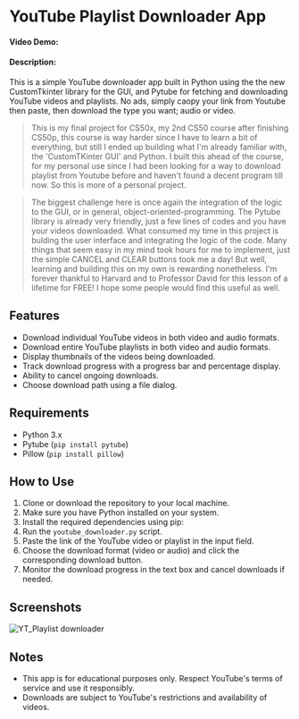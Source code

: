 # YouTube Playlist Downloader App

#### Video Demo: 

#### Description:
This is a simple YouTube downloader app built in Python using the the new CustomTkinter library for the GUI, and Pytube for fetching and downloading YouTube videos and playlists. No ads, simply caopy your link from Youtube then paste, then download the type you want; audio or video.

> This is my final project for CS50x, my 2nd CS50 course after finishing CS50p, this course is way harder since I have to learn a bit of everything, but still I ended up building what I'm already familiar with, the 'CustomTKinter GUI' and Python. I built this ahead of the course, for my personal use since I had been looking for a way to download playlist from Youtube before and haven't found a decent program till now. So this is more of a personal project. 
    
> The biggest challenge here is once again the integration of the logic to the GUI, or in general, object-oriented-programming. The Pytube library is already very friendly, just a few lines of codes and you have your videos downloaded. What consumed my time in this project is bulding the user interface and integrating the logic of the code. Many things that seem easy in my mind took hours for me to implement, just the simple CANCEL and CLEAR buttons took me a day! But well, learning and building this on my own is rewarding nonetheless. I'm forever thankful to Harvard and to Professor David for this lesson of a lifetime for FREE! I hope some people would find this useful as well.


## Features

- Download individual YouTube videos in both video and audio formats.
- Download entire YouTube playlists in both video and audio formats.
- Display thumbnails of the videos being downloaded.
- Track download progress with a progress bar and percentage display.
- Ability to cancel ongoing downloads.
- Choose download path using a file dialog.

## Requirements

- Python 3.x
- Pytube (`pip install pytube`)
- Pillow (`pip install pillow`)

## How to Use

1. Clone or download the repository to your local machine.
2. Make sure you have Python installed on your system.
3. Install the required dependencies using pip:
4. Run the `youtube_downloader.py` script.
5. Paste the link of the YouTube video or playlist in the input field.
6. Choose the download format (video or audio) and click the corresponding download button.
7. Monitor the download progress in the text box and cancel downloads if needed.

## Screenshots

![YT_Playlist downloader]([images\YT_downloader.png](https://drive.google.com/file/d/1uV7WYfIiMNUiD0udrqZkX9Oy8AV2PnFI/view?usp=drive_link))


## Notes

- This app is for educational purposes only. Respect YouTube's terms of service and use it responsibly.
- Downloads are subject to YouTube's restrictions and availability of videos.

